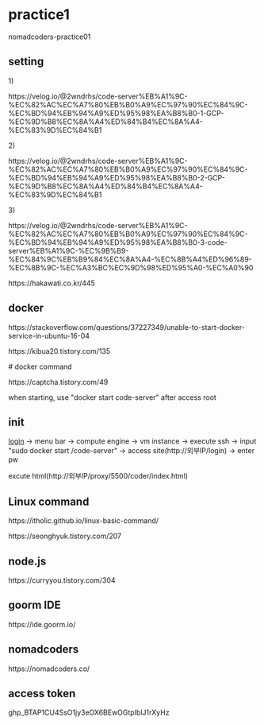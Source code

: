 # practice1
nomadcoders-practice01

<h2>setting</h2>
1)<p>https://velog.io/@2wndrhs/code-server%EB%A1%9C-%EC%82%AC%EC%A7%80%EB%B0%A9%EC%97%90%EC%84%9C-%EC%BD%94%EB%94%A9%ED%95%98%EA%B8%B0-1-GCP-%EC%9D%B8%EC%8A%A4%ED%84%B4%EC%8A%A4-%EC%83%9D%EC%84%B1</p>
2)<p>https://velog.io/@2wndrhs/code-server%EB%A1%9C-%EC%82%AC%EC%A7%80%EB%B0%A9%EC%97%90%EC%84%9C-%EC%BD%94%EB%94%A9%ED%95%98%EA%B8%B0-2-GCP-%EC%9D%B8%EC%8A%A4%ED%84%B4%EC%8A%A4-%EC%83%9D%EC%84%B1</p>
3)<p>https://velog.io/@2wndrhs/code-server%EB%A1%9C-%EC%82%AC%EC%A7%80%EB%B0%A9%EC%97%90%EC%84%9C-%EC%BD%94%EB%94%A9%ED%95%98%EA%B8%B0-3-code-server%EB%A1%9C-%EC%9B%B9-%EC%84%9C%EB%B9%84%EC%8A%A4-%EC%8B%A4%ED%96%89-%EC%8B%9C-%EC%A3%BC%EC%9D%98%ED%95%A0-%EC%A0%90</p>

<p>https://hakawati.co.kr/445</p>

<h2>docker</h2>
<p>https://stackoverflow.com/questions/37227349/unable-to-start-docker-service-in-ubuntu-16-04</p>
<p>https://kibua20.tistory.com/135</p>
# docker command
<p>https://captcha.tistory.com/49</p>
when starting, use "docker start code-server" after access root

<h2>init</h2>
<p>
<a href="https://cloud.google.com/gcp/?utm_source=google&utm_medium=cpc&utm_campaign=japac-KR-all-en-dr-bkws-all-all-trial-e-dr-1009882&utm_content=text-ad-none-none-DEV_c-CRE_602771418616-ADGP_Hybrid+%7C+BKWS+-+EXA+%7C+Txt+~+GCP+~+General_+Core+Brand-KWID_43700071610114344-aud-1644542956028:kwd-87853815-userloc_1009844&utm_term=KW_gcp-ST_gcp&gclid=CjwKCAjwnZaVBhA6EiwAVVyv9BjiDy0IbPMPgGUhWgZEBJGDaj5Upc2tnXDlh6zTZ4Qmfkd8-llLvhoCNv4QAvD_BwE&gclsrc=aw.ds">login</a> -> menu bar -> compute engine -> vm instance -> execute ssh -> input "sudo docker start /code-server" -> access site(http://외부IP/login) -> enter pw </p>
<p> excute html(http://외부IP/proxy/5500/coder/index.html)</p>

<h2>Linux command</h2>
<p>https://itholic.github.io/linux-basic-command/</p>
<p>https://seonghyuk.tistory.com/207</p>

<h2>node.js</h2>
<p>https://curryyou.tistory.com/304</p>

<h2>goorm IDE</h2>
<p>https://ide.goorm.io/</p>

<h2>nomadcoders</h2>
<p>https://nomadcoders.co/</p>

<h2>access token</h2>
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
